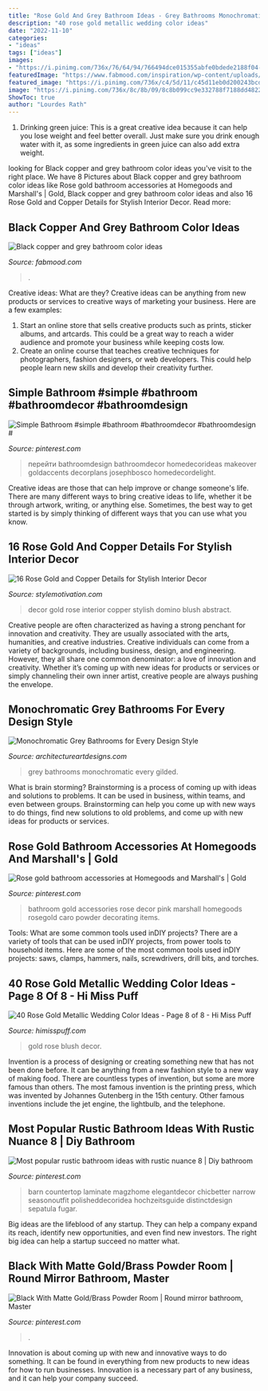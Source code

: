 ```yaml
---
title: "Rose Gold And Grey Bathroom Ideas - Grey Bathrooms Monochromatic Every Gilded"
description: "40 rose gold metallic wedding color ideas"
date: "2022-11-10"
categories:
- "ideas"
tags: ["ideas"]
images:
- "https://i.pinimg.com/736x/76/64/94/766494dce015355abfe0bdede2188f04--gold-bathroom-accessories-bathroom-organization.jpg"
featuredImage: "https://www.fabmood.com/inspiration/wp-content/uploads/2020/05/color-combo.jpg"
featured_image: "https://i.pinimg.com/736x/c4/5d/11/c45d11eb0d200243bcda6aef2ba73c37--matte-gold-powder-rooms.jpg"
image: "https://i.pinimg.com/736x/8c/8b/09/8c8b099cc9e332788f7188dd4822ab87.jpg"
ShowToc: true
author: "Lourdes Rath"
---
```



1. Drinking green juice: This is a great creative idea because it can help you lose weight and feel better overall. Just make sure you drink enough water with it, as some ingredients in green juice can also add extra weight.

	

		
looking for Black copper and grey bathroom color ideas you've visit to the right place. We have 8 Pictures about Black copper and grey bathroom color ideas like Rose gold bathroom accessories at Homegoods and Marshall&#039;s | Gold, Black copper and grey bathroom color ideas and also 16 Rose Gold and Copper Details for Stylish Interior Decor. Read more:
		
    
## Black Copper And Grey Bathroom Color Ideas

<img loading=lazy src="https://www.fabmood.com/inspiration/wp-content/uploads/2020/05/color-combo.jpg" onerror="this.onerror=null;this.src='https://tse4.mm.bing.net/th?id=OIP.qA8zuLBcl-DK0vdmdYwZiAHaKi&amp;pid=15.1';" alt="Black copper and grey bathroom color ideas">

_Source: fabmood.com_

>. 

	

Creative ideas: What are they?
Creative ideas can be anything from new products or services to creative ways of marketing your business. Here are a few examples:
1. Start an online store that sells creative products such as prints, sticker albums, and artcards. This could be a great way to reach a wider audience and promote your business while keeping costs low.
2. Create an online course that teaches creative techniques for photographers, fashion designers, or web developers. This could help people learn new skills and develop their creativity further.

    
## Simple Bathroom #simple #bathroom #bathroomdecor #bathroomdesign #

<img loading=lazy src="https://i.pinimg.com/736x/8c/8b/09/8c8b099cc9e332788f7188dd4822ab87.jpg" onerror="this.onerror=null;this.src='https://tse2.mm.bing.net/th?id=OIP.ZRSoDMxfCztxyCyeMrXiagHaLH&amp;pid=15.1';" alt="Simple Bathroom #simple #bathroom #bathroomdecor #bathroomdesign #">

_Source: pinterest.com_

>перейти bathroomdesign bathroomdecor homedecorideas makeover goldaccents decorplans josephbosco homedecordelight. 

	

Creative ideas are those that can help improve or change someone's life. There are many different ways to bring creative ideas to life, whether it be through artwork, writing, or anything else. Sometimes, the best way to get started is by simply thinking of different ways that you can use what you know.

    
## 16 Rose Gold And Copper Details For Stylish Interior Decor

<img loading=lazy src="https://stylemotivation.com/wp-content/uploads/2020/02/10-copper-and-blush-home-decor-ideas-homebnc.jpg" onerror="this.onerror=null;this.src='https://tse3.mm.bing.net/th?id=OIP.715EH894PkvCGf2CAUZuwwHaHa&amp;pid=15.1';" alt="16 Rose Gold and Copper Details for Stylish Interior Decor">

_Source: stylemotivation.com_

>decor gold rose interior copper stylish domino blush abstract. 

	

Creative people are often characterized as having a strong penchant for innovation and creativity. They are usually associated with the arts, humanities, and creative industries. Creative individuals can come from a variety of backgrounds, including business, design, and engineering. However, they all share one common denominator: a love of innovation and creativity. Whether it’s coming up with new ideas for products or services or simply channeling their own inner artist, creative people are always pushing the envelope.

    
## Monochromatic Grey Bathrooms For Every Design Style

<img loading=lazy src="http://www.architectureartdesigns.com/wp-content/uploads/2019/05/grey-bathrooms-4-630x946.jpg" onerror="this.onerror=null;this.src='https://tse1.mm.bing.net/th?id=OIP.Y5P-01mZYzCfl1ucSp3HQAHaLH&amp;pid=15.1';" alt="Monochromatic Grey Bathrooms for Every Design Style">

_Source: architectureartdesigns.com_

>grey bathrooms monochromatic every gilded. 

	

What is brain storming?
Brainstorming is a process of coming up with ideas and solutions to problems. It can be used in business, within teams, and even between groups. Brainstorming can help you come up with new ways to do things, find new solutions to old problems, and come up with new ideas for products or services.

    
## Rose Gold Bathroom Accessories At Homegoods And Marshall&#039;s | Gold

<img loading=lazy src="https://i.pinimg.com/736x/76/64/94/766494dce015355abfe0bdede2188f04--gold-bathroom-accessories-bathroom-organization.jpg" onerror="this.onerror=null;this.src='https://tse4.mm.bing.net/th?id=OIP.ZMS-v7R39x2pwdoBL0AslAHaJ3&amp;pid=15.1';" alt="Rose gold bathroom accessories at Homegoods and Marshall&#039;s | Gold">

_Source: pinterest.com_

>bathroom gold accessories rose decor pink marshall homegoods rosegold caro powder decorating items. 

	

Tools: What are some common tools used inDIY projects?
There are a variety of tools that can be used inDIY projects, from power tools to household items. Here are some of the most common tools used inDIY projects: saws, clamps, hammers, nails, screwdrivers, drill bits, and torches.

    
## 40 Rose Gold Metallic Wedding Color Ideas - Page 8 Of 8 - Hi Miss Puff

<img loading=lazy src="http://www.himisspuff.com/wp-content/uploads/2016/11/blush-and-gold-wedding-decor.jpg" onerror="this.onerror=null;this.src='https://tse2.mm.bing.net/th?id=OIP.2_6c8cpuBCJsqEAORT_BQAHaLH&amp;pid=15.1';" alt="40 Rose Gold Metallic Wedding Color Ideas - Page 8 of 8 - Hi Miss Puff">

_Source: himisspuff.com_

>gold rose blush decor. 

	

Invention is a process of designing or creating something new that has not been done before. It can be anything from a new fashion style to a new way of making food. There are countless types of invention, but some are more famous than others. The most famous invention is the printing press, which was invented by Johannes Gutenberg in the 15th century. Other famous inventions include the jet engine, the lightbulb, and the telephone.

    
## Most Popular Rustic Bathroom Ideas With Rustic Nuance 8 | Diy Bathroom

<img loading=lazy src="https://i.pinimg.com/736x/01/74/a9/0174a9e53f6ffe4b8f83565a30c8a9f4.jpg" onerror="this.onerror=null;this.src='https://tse1.mm.bing.net/th?id=OIP.nn1gcHT6iHl6zNLwdJbzgwHaJ4&amp;pid=15.1';" alt="Most popular rustic bathroom ideas with rustic nuance 8 | Diy bathroom">

_Source: pinterest.com_

>barn countertop laminate magzhome elegantdecor chicbetter narrow seasonoutfit polisheddecoridea hochzeitsguide distinctdesign sepatula fugar. 

	

Big ideas are the lifeblood of any startup. They can help a company expand its reach, identify new opportunities, and even find new investors. The right big idea can help a startup succeed no matter what.

    
## Black With Matte Gold/Brass Powder Room | Round Mirror Bathroom, Master

<img loading=lazy src="https://i.pinimg.com/736x/c4/5d/11/c45d11eb0d200243bcda6aef2ba73c37--matte-gold-powder-rooms.jpg" onerror="this.onerror=null;this.src='https://tse3.mm.bing.net/th?id=OIP.rBy2FEUB-oBSS3O3l4aqLwHaLH&amp;pid=15.1';" alt="Black With Matte Gold/Brass Powder Room | Round mirror bathroom, Master">

_Source: pinterest.com_

>. 

	

Innovation is about coming up with new and innovative ways to do something. It can be found in everything from new products to new ideas for how to run businesses. Innovation is a necessary part of any business, and it can help your company succeed.

